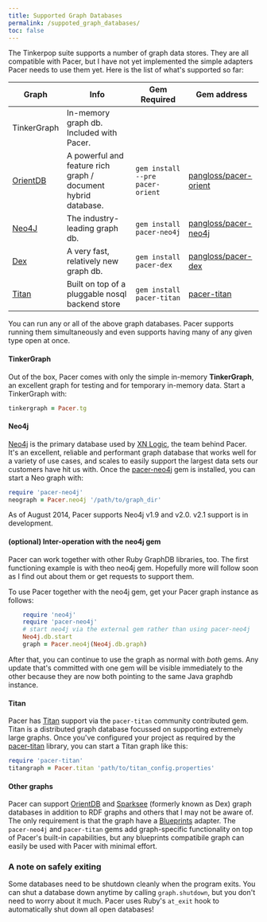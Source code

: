 ```yaml
---
title: Supported Graph Databases
permalink: /suppoted_graph_databases/
toc: false
---
```



The Tinkerpop suite supports a number of graph data stores. They are all
compatible with Pacer, but I have not yet implemented the simple
adapters Pacer needs to use them yet. Here is the list of what's
supported so far:

| Graph                                          | Info                                     | Gem Required              | Gem address                                                     |
|------------------------------------------------|------------------------------------------|---------------------------|-----------------------------------------------------------------|
| TinkerGraph                                    | In-memory graph db. Included with Pacer. |                           |                                                                 |
| [OrientDB](http://orientdb.com)                | A powerful and feature rich graph / document hybrid database.           | `gem install --pre pacer-orient` | [pangloss/pacer-orient](https://github.com/pangloss/pacer-orient) |
| [Neo4J](http://neo4j.org)                      | The industry-leading graph db.           | `gem install pacer-neo4j` | [pangloss/pacer-neo4j](https://github.com/pangloss/pacer-neo4j) |
| [Dex](http://sparsity-technologies.com)        | A very fast, relatively new graph db.    | `gem install pacer-dex`   | [pangloss/pacer-dex](https://github.com/pangloss/pacer-dex)     |
| [Titan](http://thinkaurelius.github.io/titan/) | Built on top of a pluggable nosql backend store | `gem install pacer-titan` | [pacer-titan](https://github.com/mrbotch/pacer-titan)           |



You can run any or all of the above graph databases. Pacer supports
running them simultaneously and even supports having many of any given
type open at once.

#### TinkerGraph

Out of the box, Pacer comes with only the simple in-memory **TinkerGraph**, an excellent graph for
testing and for temporary in-memory data. Start a TinkerGraph with:

```ruby
tinkergraph = Pacer.tg
```

#### Neo4j

[Neo4j] is the primary database used by [XN Logic], the team behind Pacer. It's an excellent, reliable and performant graph database that works well
for a variety of use cases, and scales to easily support the largest data sets our customers have hit us with. Once the [pacer-neo4j] gem is
installed, you can start a Neo graph with:

[XN Logic]: http://xnlogic.com

```ruby
require 'pacer-neo4j'
neograph = Pacer.neo4j '/path/to/graph_dir'
```

As of August 2014, Pacer supports Neo4j v1.9 and v2.0. v2.1 support is in development.

#### (optional) Inter-operation with the neo4j gem

Pacer can work together with other Ruby GraphDB libraries, too. The
first functioning example is with theo neo4j gem. Hopefully more will
follow soon as I find out about them or get requests to support them.

To use Pacer together with the neo4j gem, get your Pacer graph instance
as follows:

```ruby
    require 'neo4j'
    require 'pacer-neo4j'
    # start neo4j via the external gem rather than using pacer-neo4j
    Neo4j.db.start
    graph = Pacer.neo4j(Neo4j.db.graph)
```

After that, you can continue to use the graph as normal with *both*
gems. Any update that's committed with one gem will be visible
immediately to the other because they are now both pointing to the same
Java graphdb instance.


#### Titan

Pacer has [Titan] support via the `pacer-titan` community contributed gem. Titan is a distributed graph database focussed on supporting extremely
large graphs. Once you've configured your project as required by the [pacer-titan] library, you can start a Titan graph like this:

```ruby
require 'pacer-titan'
titangraph = Pacer.titan 'path/to/titan_config.properties'
```

[Neo4j]: http://www.neotechnologies.com
[pacer-neo4j]: https://github.com/pangloss/pacer-neo4j
[Titan]: http://thinkaurelius.github.io/titan/
[pacer-titan]: https://github.com/mrbotch/pacer-titan

#### Other graphs

Pacer can support [OrientDB] and [Sparksee] (formerly known as Dex) graph databases in addition to RDF graphs and others that I may not be aware of.
The only requirement is that the graph have a [Blueprints] adapter. The `pacer-neo4j` and `pacer-titan` gems add graph-specific functionality on top
of Pacer's built-in capabilities, but any blueprints compatibile graph can easily be used with Pacer with minimal effort.

[OrientDB]: http://www.orientechnologies.com/orientdb/
[Sparksee]: http://www.sparsity-technologies.com/
[Blueprints]: https://github.com/tinkerpop/blueprints/wiki/


### A note on safely exiting

Some databases need to be shutdown cleanly when the program exits. You
can shut a database down anytime by calling `graph.shutdown`, but you
don't need to worry about it much. Pacer uses Ruby's `at_exit` hook to
automatically shut down all open databases!